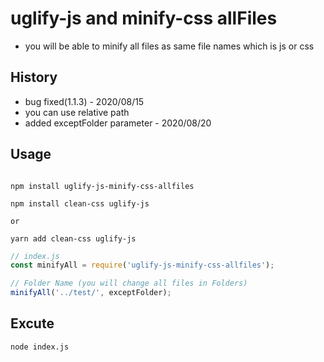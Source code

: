 # uglify-js and minify-css allFiles

-   you will be able to minify all files as same file names which is js or css

## History

-   bug fixed(1.1.3) - 2020/08/15
-   you can use relative path
-   added exceptFolder parameter - 2020/08/20

## Usage

```

npm install uglify-js-minify-css-allfiles

npm install clean-css uglify-js

or

yarn add clean-css uglify-js
```

```javascript
// index.js
const minifyAll = require('uglify-js-minify-css-allfiles');

// Folder Name (you will change all files in Folders)
minifyAll('../test/', exceptFolder);
```

## Excute

```
node index.js
```
